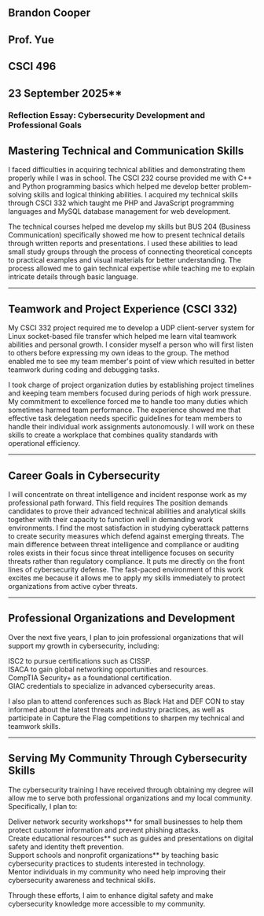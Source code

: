 


## Brandon Cooper
## Prof. Yue
## CSCI 496  
## 23 September 2025**


###                                     Reflection Essay: Cybersecurity Development and Professional Goals                                



## Mastering Technical and Communication Skills
I faced difficulties in acquiring technical abilities and demonstrating them properly while I was in school. The CSCI 232 course provided me with C++ and Python programming basics which helped me develop better problem-solving skills and logical thinking abilities. I acquired my technical skills through CSCI 332 which taught me PHP and JavaScript programming languages and MySQL database management for web development.

The technical courses helped me develop my skills but BUS 204 (Business Communication) specifically showed me how to present technical details through written reports and presentations. I used these abilities to lead small study groups through the process of connecting theoretical concepts to practical examples and visual materials for better understanding. The process allowed me to gain technical expertise while teaching me to explain intricate details through basic language.

---

## Teamwork and Project Experience (CSCI 332)
My CSCI 332 project required me to develop a UDP client-server system for Linux socket-based file transfer which helped me learn vital teamwork abilities and personal growth. I consider myself a person who will first listen to others before expressing my own ideas to the group. The method enabled me to see my team member's point of view which resulted in better teamwork during coding and debugging tasks.

I took charge of project organization duties by establishing project timelines and keeping team members focused during periods of high work pressure. My commitment to excellence forced me to handle too many duties which sometimes harmed team performance. The experience showed me that effective task delegation needs specific guidelines for team members to handle their individual work assignments autonomously. I will work on these skills to create a workplace that combines quality standards with operational efficiency.

---

## Career Goals in Cybersecurity
I will concentrate on threat intelligence and incident response work as my professional path forward. This field requires
The position demands candidates to prove their advanced technical abilities and analytical skills together with their capacity to function well in demanding work environments. I find the most satisfaction in studying cyberattack patterns to create security measures which defend against
emerging threats. The main difference between threat intelligence and compliance or auditing roles exists in their focus since threat intelligence focuses on security threats rather than regulatory compliance. It puts me directly on the front lines of cybersecurity defense. The fast-paced environment of this work excites me because it allows me to apply my skills immediately to protect organizations from active cyber threats.

---

## Professional Organizations and Development
Over the next five years, I plan to join professional organizations that will support my growth in cybersecurity, including:  

 ISC2  to pursue certifications such as CISSP.  
 ISACA  to gain global networking opportunities and resources.  
 CompTIA Security+ as a foundational certification.  
 GIAC credentials  to specialize in advanced cybersecurity areas.  

I also plan to attend conferences such as Black Hat and DEF CON to stay informed about the latest threats and industry practices, as well as participate in Capture the Flag competitions to sharpen my technical and teamwork skills.  

---

## Serving My Community Through Cybersecurity Skills
The cybersecurity training I have received through obtaining my degree will allow me to serve both professional organizations and my local community. Specifically, I plan to:  

 Deliver network security workshops** for small businesses to help them protect customer information and prevent phishing attacks.  
 Create educational resources** such as guides and presentations on digital safety and identity theft prevention.  
 Support schools and nonprofit organizations** by teaching basic cybersecurity practices to students interested in technology.  
 Mentor individuals in my community who need help improving their cybersecurity awareness and technical skills.  

Through these efforts, I aim to enhance digital safety and make cybersecurity knowledge more accessible to my community.  
